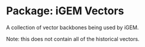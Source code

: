 # Package: iGEM Vectors

A collection of vector backbones being used by iGEM.

Note: this does not contain all of the historical vectors.
